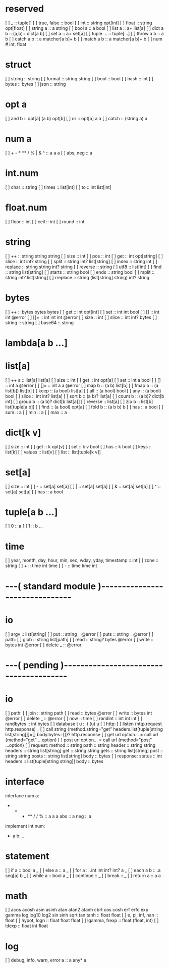 # reserved
[ ] _           :: tuple[]
[ ] true, false :: bool
[ ] int         :: string opt[int]
[ ] float       :: string opt[float]
[ ] string a    :: a string
[ ] bool a      :: a bool
[ ] list a      :: a+ list[a]
[ ] dict a b    :: (a,b)+ dict[a b]
[ ] set a       :: a+ set[a]
[ ] tuple ...   :: tuple[...]
[ ] throw a b   :: a b
[ ] catch a b   :: a matcher[a b]+ b
[ ] match a b   :: a matcher[a b]+ b
[ ] num         # int, float

# struct
[ ] string :: string
[ ] format :: string string
[ ] bool   :: bool
[ ] hash   :: int
[ ] bytes  :: bytes
[ ] json   :: string

# opt a
[ ] and b   :: opt[a] (a b) opt[b]
[ ] or      :: opt[a] a a
[ ] catch   :: (string a) a

# num a
[ ] + - * ** / % | & ^ :: a a a
[ ] abs, neg :: a

# int.num
[ ] char   :: string
[ ] times  :: list[int]
[ ] to     :: int list[int]

# float.num
[ ] floor  :: int
[ ] ceil   :: int
[ ] round  :: int

# string
[ ] ++         :: string string string
[ ] size       :: int
[ ] pos        :: int
[ ] get        :: int opt[string]
[ ] slice      :: int int? string
[ ] split      :: string int? list[string]
[ ] index      :: string int
[ ] replace    :: string string int? string
[ ] reverse    :: string
[ ] utf8       :: list[int]
[ ] find       :: string list[string]
[ ] starts     :: string bool
[ ] ends       :: string bool
[ ] rsplit     :: string int? list[string]
[ ] rreplace   :: string (list[string] string) int? string

# bytes
[ ] ++      :: bytes bytes bytes
[ ] get     :: int opt[int]
[ ] set     :: int int bool
[ ] []      :: int int @error
[ ] []=     :: int int int @error
[ ] size    :: int
[ ] slice   :: int int? bytes
[ ] string  :: string
[ ] base64  :: string

# lambda[a b ...]

# list[a]
[ ] ++ a    :: list[a] list[a]
[ ] size    :: int
[ ] get     :: int opt[a]
[ ] set     :: int a bool
[ ] []      :: int a @error
[ ] []=     :: int a a @error
[ ] map b   :: (a b) list[b]
[ ] fmap b  :: (a list[b]) list[b]
[ ] keep    :: (a bool) list[a]
[ ] all     :: (a bool) bool
[ ] any     :: (a bool) bool
[ ] slice   :: int int? list[a]
[ ] sort b  :: (a b)? list[a]
[ ] count b :: (a b)? dict[b int]
[ ] group b :: (a b)? dict[b list[a]]
[ ] reverse :: list[a]
[ ] zip b   :: list[b] list[tuple[a b]]
[ ] find    :: (a bool) opt[a]
[ ] fold b  :: (a b b) b
[ ] has     :: a bool
[ ] sum     :: a
[ ] min     :: a
[ ] max     :: a

# dict[k v]
[ ] size   :: int
[ ] get    :: k opt[v]
[ ] set    :: k v bool
[ ] has    :: k bool
[ ] keys   :: list[k]
[ ] values :: list[v]
[ ] list   :: list[tuple[k v]]

# set[a]
[ ] size :: int
[ ] -    :: set[a] set[a]
[ ] |    :: set[a] set[a]
[ ] &    :: set[a] set[a]
[ ] ^    :: set[a] set[a]
[ ] has  :: a bool

# tuple[a b ...]
[ ] 0 :: a
[ ] 1 :: b
...

# time
[ ] year, month, day, hour, min, sec, wday, yday, timestamp :: int
[ ] zone           :: string
[ ] +              :: time int time
[ ] -              :: time time int

# ---( standard module )-------------------------------

# io
[ ] argv :: list[string]
[ ] put  :: string _ @error
[ ] puts :: string _ @error
[ ] path:
[ ]   glob     :: string list[path]
[ ]   read     :: string? bytes @error
[ ]   write    :: bytes int @error
[ ]   delete _ :: @error

# ---( pending )---------------------------------------
# io
[ ] path:
[ ]   join     :: string path
[ ]   read     :: bytes @error
[ ]   write    :: bytes int @error
[ ]   delete _ :: @error
[ ] now  :: time
[ ] randint :: int int int
[ ] randbytes :: int bytes
[ ] database t u :: t (u) u
[ ] http:
[ ]   listen (http.request http.response) _
[ ]   call string {method.string="get" headers.list[tuple[string list[string]]]=[] body.bytes=[]}? http.response
[ ]   get url option... = call url {method="get" ...option}
[ ]   post url option... = call url {method="post" ...option}
[ ]   request:
        method  :: string
        path    :: string
        header  :: string string
        headers :: string list[string]
        get     :: string string
        gets    :: string list[string]
        post    :: string string
        posts   :: string list[string]
        body    :: bytes
[ ]   response:
        status  :: int
        headers :: list[tuple[string string]]
        body    :: bytes


# interface
interface num a:
  + - * ** / / % :: a a a
  abs :: a
  neg :: a

implement int num:
  + a b: ...

# statement
[ ] if a        :: bool a _
[ ] else a      :: a _
[ ] for a       :: .int int int? int? a _
[ ] each a b    :: .a seq[a] b _
[ ] while a     :: bool a _
[ ] continue    :: _
[ ] break       :: _
[ ] return a    :: a a

# math
[ ] acos acosh asin asinh atan atan2 atanh cbrt cos cosh erf erfc exp gamma log log10 log2 sin sinh sqrt tan tanh :: float float
[ ] e, pi, inf, nan :: float
[ ] hypot, logn :: float float float
[ ] lgamma, frexp :: float (float, int)
[ ] ldexp :: float int float

# log
[ ] debug, info, warn, error a :: a any* a

